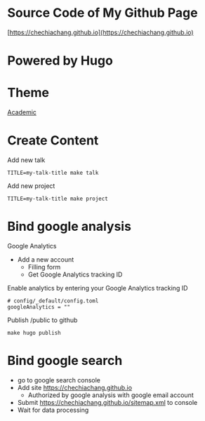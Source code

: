 Source Code of My Github Page
===

[https://chechiachang.github.io](https://chechiachang.github.io)

# Powered by Hugo

# Theme

[Academic](https://sourcethemes.com/academic/docs/install/)

# Create Content

Add new talk
```
TITLE=my-talk-title make talk
```

Add new project
```
TITLE=my-talk-title make project
```

# Bind google analysis

Google Analytics
- Add a new account
  - Filling form
  - Get Google Analytics tracking ID

Enable analytics by entering your Google Analytics tracking ID
```
# config/_default/config.toml
googleAnalytics = ""
```

Publish /public to github
```
make hugo publish
```

# Bind google search

- go to google search console
- Add site https://chechiachang.github.io
  - Authorized by google analysis with google email account
- Submit https://chechiachang.github.io/sitemap.xml to console
- Wait for data processing
